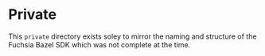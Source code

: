 # Private #
This `private` directory exists soley to mirror the naming and structure of
the Fuchsia Bazel SDK which was not complete at the time.
